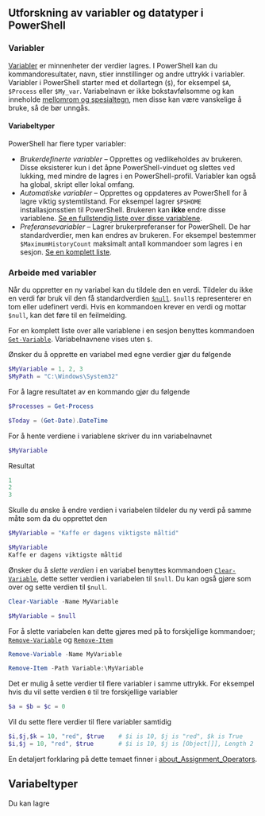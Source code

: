 ## Utforskning av variabler og datatyper i PowerShell

### Variabler
[Variabler](https://learn.microsoft.com/en-us/powershell/module/microsoft.powershell.core/about/about_variables?view=powershell-7.5) er minnenheter der verdier lagres. I PowerShell kan du kommandoresultater, navn, stier innstillinger og andre uttrykk i variabler. 
Variabler i PowerShell starter med et dollartegn (`$`), for eksempel  `$A`, `$Process` eller `$My_var`. Variabelnavn er ikke bokstavfølsomme og kan inneholde [mellomrom og spesialtegn](https://learn.microsoft.com/en-us/powershell/module/microsoft.powershell.core/about/about_variables?view=powershell-7.5#variable-names-that-include-special-characters), men disse kan være vanskelige å bruke, så de bør unngås.
#### Variabeltyper
PowerShell har flere typer variabler:
- _Brukerdefinerte variabler_ – Opprettes og vedlikeholdes av brukeren. Disse eksisterer kun i det åpne PowerShell-vinduet og slettes ved lukking, med mindre de lagres i en PowerShell-profil. Variabler kan også ha global, skript eller lokal omfang.
- _Automatiske variabler_ – Opprettes og oppdateres av PowerShell for å lagre viktig systemtilstand. For eksempel lagrer `$PSHOME` installasjonsstien til PowerShell. Brukeren kan **ikke** endre disse variablene. [Se en fullstendig liste over disse variablene](https://learn.microsoft.com/en-us/powershell/module/microsoft.powershell.core/about/about_preference_variables?view=powershell-7.5). 
- _Preferansevariabler_ – Lagrer brukerpreferanser for PowerShell. De har standardverdier, men kan endres av brukeren. For eksempel bestemmer `$MaximumHistoryCount` maksimalt antall kommandoer som lagres i en sesjon. [Se en komplett liste](https://learn.microsoft.com/en-us/powershell/module/microsoft.powershell.core/about/about_preference_variables?view=powershell-7.5).

### Arbeide med variabler
Når du oppretter en ny variabel kan du tildele den en verdi. Tildeler du ikke en verdi før bruk vil den få standardverdien [`$null`](https://learn.microsoft.com/en-us/powershell/scripting/learn/deep-dives/everything-about-null?view=powershell-7.5). `$null$` representerer en tom eller udefinert verdi. Hvis en kommandoen krever en verdi og mottar `$null`, kan det føre til en feilmelding.

For en komplett liste over alle variablene i en sesjon benyttes kommandoen [`Get-Variable`](https://learn.microsoft.com/en-us/powershell/module/microsoft.powershell.utility/get-variable?view=powershell-7.5). Variabelnavnene vises uten `$`. 

Ønsker du å opprette en variabel med egne verdier gjør du følgende
```powershell
$MyVariable = 1, 2, 3
$MyPath = "C:\Windows\System32"
```

For å lagre resultatet av en kommando gjør du følgende 
```PowerShell
$Processes = Get-Process

$Today = (Get-Date).DateTime
```

For å hente verdiene i variablene skriver du inn variabelnavnet
```powershell
$MyVariable
```
Resultat
```powershell
1
2
3
```

Skulle du ønske å endre verdien i variabelen tildeler du ny verdi på samme måte som da du opprettet den
```PowerShell
$MyVariable = "Kaffe er dagens viktigste måltid"

$MyVariable
Kaffe er dagens viktigste måltid
```

Ønsker du å _slette verdien_ i en variabel benyttes kommandoen [`Clear-Variable`](https://learn.microsoft.com/en-us/powershell/module/microsoft.powershell.utility/clear-variable?view=powershell-7.5), dette setter verdien i variabelen til `$null`. Du kan også gjøre som over og sette verdien til `$null`.
```powershell
Clear-Variable -Name MyVariable

$MyVariable = $null
```

For å slette variabelen kan dette gjøres med på to forskjellige kommandoer; [`Remove-Variable`](https://learn.microsoft.com/en-us/powershell/module/microsoft.powershell.utility/remove-variable?view=powershell-7.5)  og [`Remove-Item`](https://learn.microsoft.com/en-us/powershell/module/microsoft.powershell.management/remove-item?view=powershell-7.5)
```powershell
Remove-Variable -Name MyVariable

Remove-Item -Path Variable:\MyVariable
```

Det er mulig å sette verdier til flere variabler i samme uttrykk. 
For eksempel hvis du vil sette verdien `0` til tre forskjellige variabler
```powershell
$a = $b = $c = 0
```

Vil du sette flere verdier til flere variabler samtidig
```PowerShell
$i,$j,$k = 10, "red", $true    # $i is 10, $j is "red", $k is True
$i,$j = 10, "red", $true       # $i is 10, $j is [Object[]], Length 2
```
En detaljert forklaring på dette temaet finner i [about_Assignment_Operators](https://learn.microsoft.com/en-us/powershell/module/microsoft.powershell.core/about/about_assignment_operators?view=powershell-7.5#assigning-multiple-variables).

## Variabeltyper
Du kan lagre 